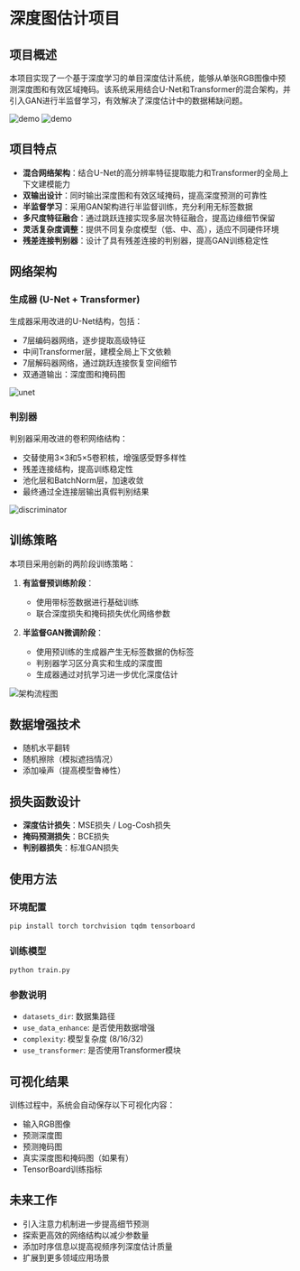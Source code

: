 # 深度图估计项目

## 项目概述

本项目实现了一个基于深度学习的单目深度估计系统，能够从单张RGB图像中预测深度图和有效区域掩码。该系统采用结合U-Net和Transformer的混合架构，并引入GAN进行半监督学习，有效解决了深度估计中的数据稀缺问题。

![demo](https://github.com/sosopop/stripe_to_depth/raw/master/assets/demo1.jpg) 
![demo](https://github.com/sosopop/stripe_to_depth/raw/master/assets/demo2.jpg) 

## 项目特点

- **混合网络架构**：结合U-Net的高分辨率特征提取能力和Transformer的全局上下文建模能力
- **双输出设计**：同时输出深度图和有效区域掩码，提高深度预测的可靠性
- **半监督学习**：采用GAN架构进行半监督训练，充分利用无标签数据
- **多尺度特征融合**：通过跳跃连接实现多层次特征融合，提高边缘细节保留
- **灵活复杂度调整**：提供不同复杂度模型（低、中、高），适应不同硬件环境
- **残差连接判别器**：设计了具有残差连接的判别器，提高GAN训练稳定性

## 网络架构

### 生成器 (U-Net + Transformer)

生成器采用改进的U-Net结构，包括：

- 7层编码器网络，逐步提取高级特征
- 中间Transformer层，建模全局上下文依赖
- 7层解码器网络，通过跳跃连接恢复空间细节
- 双通道输出：深度图和掩码图

![unet](https://github.com/sosopop/stripe_to_depth/raw/master/assets/unet.png) 

### 判别器

判别器采用改进的卷积网络结构：

- 交替使用3×3和5×5卷积核，增强感受野多样性
- 残差连接结构，提高训练稳定性
- 池化层和BatchNorm层，加速收敛
- 最终通过全连接层输出真假判别结果

![discriminator](https://github.com/sosopop/stripe_to_depth/raw/master/assets/discriminator.png) 

## 训练策略

本项目采用创新的两阶段训练策略：

1. **有监督预训练阶段**：
   - 使用带标签数据进行基础训练
   - 联合深度损失和掩码损失优化网络参数

2. **半监督GAN微调阶段**：
   - 使用预训练的生成器产生无标签数据的伪标签
   - 判别器学习区分真实和生成的深度图
   - 生成器通过对抗学习进一步优化深度估计

![架构流程图](https://github.com/sosopop/stripe_to_depth/raw/master/assets/architecture.png) 

## 数据增强技术

- 随机水平翻转
- 随机擦除（模拟遮挡情况）
- 添加噪声（提高模型鲁棒性）

## 损失函数设计

- **深度估计损失**：MSE损失 / Log-Cosh损失
- **掩码预测损失**：BCE损失
- **判别器损失**：标准GAN损失

## 使用方法

### 环境配置

```bash
pip install torch torchvision tqdm tensorboard
```

### 训练模型

```bash
python train.py
```

### 参数说明

- `datasets_dir`: 数据集路径
- `use_data_enhance`: 是否使用数据增强
- `complexity`: 模型复杂度 (8/16/32)
- `use_transformer`: 是否使用Transformer模块

## 可视化结果

训练过程中，系统会自动保存以下可视化内容：

- 输入RGB图像
- 预测深度图
- 预测掩码图
- 真实深度图和掩码图（如果有）
- TensorBoard训练指标

## 未来工作

- 引入注意力机制进一步提高细节预测
- 探索更高效的网络结构以减少参数量
- 添加时序信息以提高视频序列深度估计质量
- 扩展到更多领域应用场景